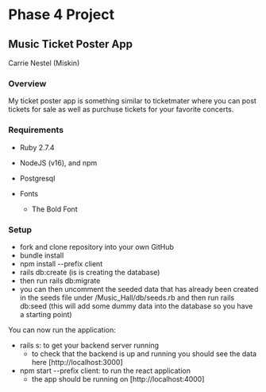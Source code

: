 # Phase 4 Project
## Music Ticket Poster App
Carrie Nestel (Miskin)

### Overview
My ticket poster app is something similar to ticketmater where you can post tickets for sale as well as purchuse tickets for your favorite concerts. 
### Requirements
- Ruby 2.7.4
- NodeJS (v16), and npm
- Postgresql

- Fonts
  - The Bold Font

### Setup

- fork and clone repository into your own GitHub
- bundle install
- npm install --prefix client
- rails db:create (is is creating the database)
- then run rails db:migrate 
- you can then uncomment the seeded data that has already been created in the seeds file under /Music_Hall/db/seeds.rb and then run rails db:seed (this will add some dummy data into the database so you have a starting point)


You can now run the application: 

- rails s: to get your backend server running 
  - to check that the backend is up and running you should see the data here [http://localhost:3000]
- npm start --prefix client: to run the react application
  - the app should be running on [http://localhost:4000] 




